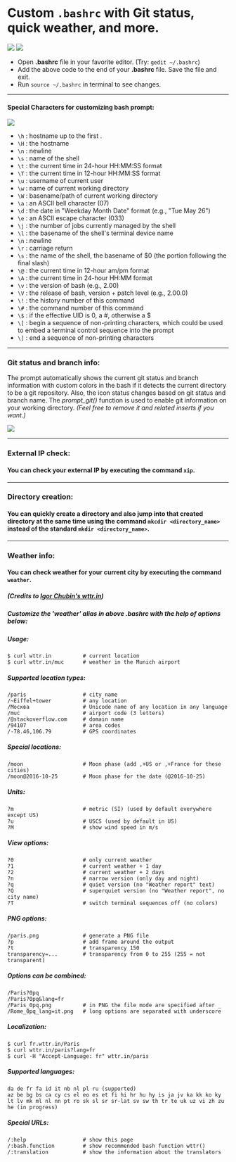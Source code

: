 # Custom `.bashrc` with Git status, quick weather, and more.

![](https://user-images.githubusercontent.com/19870554/50668745-134c0580-0f8f-11e9-80cb-6df6f94ac66b.png)
![](https://user-images.githubusercontent.com/19870554/50668749-1810b980-0f8f-11e9-922b-1af92652ff84.png)

* Open **.bashrc** file in your favorite editor. (Try: `gedit ~/.bashrc`)
* Add the above code to the end of your **.bashrc** file. Save the file and exit.
* Run `source ~/.bashrc` in terminal to see changes.
***
#### Special Characters for customizing bash prompt:

![](https://user-images.githubusercontent.com/19870554/50667767-ed236700-0f88-11e9-9f5a-cca2121646cf.png)

* `\h` : hostname up to the first .
* `\H` : the hostname
* `\n` : newline
* `\s` : name of the shell
* `\t` : the current time in 24-hour HH:MM:SS format
* `\T` : the current time in 12-hour HH:MM:SS format
* `\u` : username of current user
* `\w` : name of current working directory
* `\W` : basename/path of current working directory
* `\a` : an ASCII bell character (07)
* `\d` : the  date  in "Weekday Month Date" format (e.g., "Tue May 26")
* `\e` : an ASCII escape character (033)
* `\j` : the number of jobs currently managed by the shell
* `\l` : the basename of the shell's terminal device name
* `\n` : newline
* `\r` : carriage return
* `\s` : the  name  of  the shell, the basename of $0 (the portion following the final slash)
* `\@` : the current time in 12-hour am/pm format
* `\A` : the current time in 24-hour HH:MM format
* `\v` : the version of bash (e.g., 2.00)
* `\V` : the release of bash, version + patch level (e.g., 2.00.0)
* `\!` : the history number of this command
* `\#` : the command number of this command
* `\$` : if the effective UID is 0, a #, otherwise a $
* `\[` : begin  a sequence of non-printing characters, which could be used to embed a terminal control sequence into the prompt
* `\]` : end a sequence of non-printing characters 
***
### Git status and branch info:
The prompt automatically shows the current git status and branch information with custom colors in the bash if it detects the current directory to be a git repository. Also, the icon status changes based on git status and branch name. The *prompt_git()* function is used to enable git information on your working directory. *(Feel free to remove it and related inserts if you want.)*

![](https://user-images.githubusercontent.com/19870554/50668252-dcc0bb80-0f8b-11e9-9940-1f3f82765857.png)


***
### External IP check:
#### You can check your external IP by executing the command `xip`.
***
### Directory creation:
#### You can quickly create a directory and also jump into that created directory at the same time using the command `mkcdir <directory_name>` instead of the standard `mkdir <directory_name>`.
***
### Weather info:
#### You can check weather for your current city by executing the command `weather`.
##### (Credits to [Igor Chubin's wttr.in](https://github.com/chubin/wttr.in "GitHub Page for wttr.in"))
##### Customize the 'weather' alias in above **.bashrc** with the help of options below:
##### Usage:
    $ curl wttr.in          # current location
    $ curl wttr.in/muc      # weather in the Munich airport

##### Supported location types:
    /paris                  # city name
    /~Eiffel+tower          # any location
    /Москва                 # Unicode name of any location in any language
    /muc                    # airport code (3 letters)
    /@stackoverflow.com     # domain name
    /94107                  # area codes
    /-78.46,106.79          # GPS coordinates

##### Special locations:
    /moon                   # Moon phase (add ,+US or ,+France for these cities)
    /moon@2016-10-25        # Moon phase for the date (@2016-10-25)

##### Units:
    ?m                      # metric (SI) (used by default everywhere except US)
    ?u                      # USCS (used by default in US)
    ?M                      # show wind speed in m/s

##### View options:
    ?0                      # only current weather
    ?1                      # current weather + 1 day
    ?2                      # current weather + 2 days
    ?n                      # narrow version (only day and night)
    ?q                      # quiet version (no "Weather report" text)
    ?Q                      # superquiet version (no "Weather report", no city name)
    ?T                      # switch terminal sequences off (no colors)

##### PNG options:
    /paris.png              # generate a PNG file
    ?p                      # add frame around the output
    ?t                      # transparency 150
    transparency=...        # transparency from 0 to 255 (255 = not transparent)

##### Options can be combined:
    /Paris?0pq
    /Paris?0pq&lang=fr
    /Paris_0pq.png          # in PNG the file mode are specified after _
    /Rome_0pq_lang=it.png   # long options are separated with underscore

##### Localization:
    $ curl fr.wttr.in/Paris
    $ curl wttr.in/paris?lang=fr
    $ curl -H "Accept-Language: fr" wttr.in/paris

##### Supported languages:
    da de fr fa id it nb nl pl ru (supported)
    az be bg bs ca cy cs el eo es et fi hi hr hu hy is ja jv ka kk ko ky lt lv mk ml nl nn pt ro sk sl sr sr-lat sv sw th tr te uk uz vi zh zu he (in progress)

##### Special URLs:
    /:help                  # show this page
    /:bash.function         # show recommended bash function wttr()
    /:translation           # show the information about the translators

